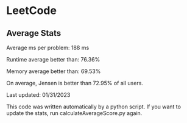 # LeetCode

## Average Stats

Average ms per problem: 188 ms

Runtime average better than: 76.36%

Memory average better than: 69.53%

On average, Jensen is better than 72.95% of all users.

Last updated: 01/31/2023

This code was written automatically by a python script.  If you want to update the stats, run calculateAverageScore.py again.